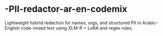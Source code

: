 # -PII-redactor-ar-en-codemix
Lightweight hybrid redaction for names, orgs, and structured PII in Arabic–English code-mixed text using XLM-R + LoRA and regex rules.
